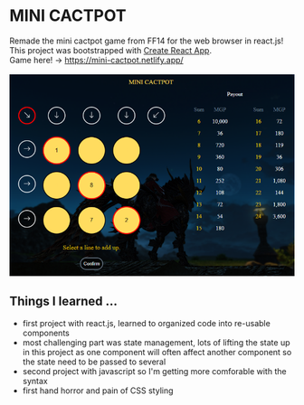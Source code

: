 # MINI CACTPOT
Remade the mini cactpot game from FF14 for the web browser in react.js!  
This project was bootstrapped with [Create React App](https://github.com/facebook/create-react-app).  
Game here! -> https://mini-cactpot.netlify.app/ <br><br>
![Example image of web app!](/images/example.png "Example")

## Things I learned ...

- first project with react.js, learned to organized code into re-usable components
- most challenging part was state management, lots of lifting the state up in this project as one component will often
  affect another component so the state need to be passed to several
- second project with javascript so I'm getting more comforable with the syntax
- first hand horror and pain of CSS styling
